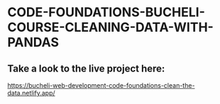 # CODE-FOUNDATIONS-BUCHELI-COURSE-CLEANING-DATA-WITH-PANDAS

## Take a look to the live project here:
https://bucheli-web-development-code-foundations-clean-the-data.netlify.app/
